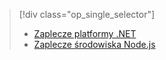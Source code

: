 > [!div class="op_single_selector"]
> * [Zaplecze platformy .NET](../articles/app-service-mobile/app-service-mobile-dotnet-backend-how-to-use-server-sdk.md)
> * [Zaplecze środowiska Node.js](../articles/app-service-mobile/app-service-mobile-node-backend-how-to-use-server-sdk.md)
> 
> 

